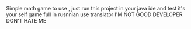Simple math game to use , just run this project in your java ide and test it's your self 
game full in rusnnian use translator 
I'M NOT GOOD DEVELOPER DON'T HATE ME 
